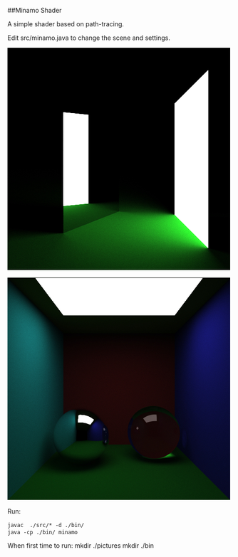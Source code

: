 ##Minamo Shader

A simple shader based on path-tracing.

Edit src/minamo.java to change the scene and settings.

![image](https://github.com/gym487/MinamoShader/blob/master/docs/mirror.jpg?raw=true)

![image](https://github.com/gym487/MinamoShader/blob/master/docs/cornell.jpg?raw=true)

Run:

	javac  ./src/* -d ./bin/
	java -cp ./bin/ minamo

When first time to run:
	mkdir ./pictures
	mkdir ./bin


